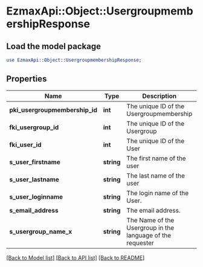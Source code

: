 # EzmaxApi::Object::UsergroupmembershipResponse

## Load the model package
```perl
use EzmaxApi::Object::UsergroupmembershipResponse;
```

## Properties
Name | Type | Description | Notes
------------ | ------------- | ------------- | -------------
**pki_usergroupmembership_id** | **int** | The unique ID of the Usergroupmembership | 
**fki_usergroup_id** | **int** | The unique ID of the Usergroup | 
**fki_user_id** | **int** | The unique ID of the User | 
**s_user_firstname** | **string** | The first name of the user | 
**s_user_lastname** | **string** | The last name of the user | 
**s_user_loginname** | **string** | The login name of the User. | 
**s_email_address** | **string** | The email address. | [optional] 
**s_usergroup_name_x** | **string** | The Name of the Usergroup in the language of the requester | 

[[Back to Model list]](../README.md#documentation-for-models) [[Back to API list]](../README.md#documentation-for-api-endpoints) [[Back to README]](../README.md)


